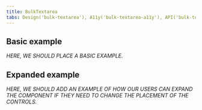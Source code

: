 ```yaml
---
title: BulkTextarea
tabs: Design('bulk-textarea'), A11y('bulk-textarea-a11y'), API('bulk-textarea-api'), Example('bulk-textarea-code'), Changelog('bulk-textarea-changelog')
---
```


## Basic example

_HERE, WE SHOULD PLACE A BASIC EXAMPLE._

## Expanded example

_HERE, WE SHOULD ADD AN EXAMPLE OF HOW OUR USERS CAN EXPAND THE COMPONENT IF THEY NEED TO CHANGE THE PLACEMENT OF THE CONTROLS._
